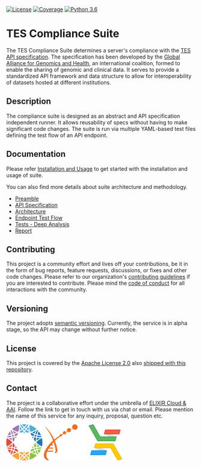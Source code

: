 [![License][badge-apache-license]](https://opensource.org/licenses/Apache-2.0)
[![Coverage][badge-coverage]][badge-url-coverage]
[![Python 3.6][badge-python]](https://www.python.org)

# TES Compliance Suite

The TES Compliance Suite determines a server's compliance with the [TES API specification][res-tes-spec]. The specification has been developed by the [Global Alliance for Genomics and Health][res-ga4gh], an international coalition, formed to enable the sharing of genomic and clinical data. It serves to provide a standardized API framework and data structure to allow for interoperability of datasets hosted at different institutions.

## Description

The compliance suite is designed as an abstract and API specification independent runner. It allows reusability of specs without having to make significant code changes. The suite is run via multiple YAML-based test files defining the test flow of an API endpoint.

## Documentation

Please refer [Installation and Usage][res-doc-installation]  to get started with the installation and usage of suite.

You can also find more details about suite architecture and methodology.

- [Preamble](docs/preamble.md)
- [API Specification](docs/api_spec.md)
- [Architecture](docs/architecture.md)
- [Endpoint Test Flow](docs/endpoints.md)
- [Tests - Deep Analysis](docs/test_structure.md)
- [Report](docs/report.md)


## Contributing

This project is a community effort and lives off your contributions, be it in
the form of bug reports, feature requests, discussions, or fixes and other code
changes. Please refer to our organization's [contributing
guidelines][res-contributing] if you are interested to contribute.
Please mind the [code of conduct][res-coc] for all interactions
with the community.

## Versioning

The project adopts [semantic versioning][res-semver]. Currently, the service
is in alpha stage, so the API may change without further notice.

## License

This project is covered by the [Apache License 2.0][res-apache-license] also
[shipped with this repository][res-repo-license].

## Contact

The project is a collaborative effort under the umbrella of [ELIXIR Cloud &
AAI][res-elixir-cloud]. Follow the link to get in touch with us via chat or
email. Please mention the name of this service for any inquiry, proposal,
question etc.

![GA4GH_Logo_banner][img-logo-ga4gh]
![Elixir_Logo_banner][img-logo-elixir]

[badge-apache-license]: https://img.shields.io/badge/License-Apache%202.0-blue.svg?style=flat-square
[badge-coverage]: <https://codecov.io/gh/elixir-cloud-aai/tes-compliance-suite/branch/dev/graph/badge.svg?branch=dev>
[badge-url-coverage]: <https://codecov.io/gh/elixir-cloud-aai/tes-compliance-suite?branch=dev>
[badge-python]: <https://img.shields.io/badge/python-3.8%20-blue.svg?style=flat-square>
[img-logo-elixir]: docs/images/img-elixir.svg
[img-logo-ga4gh]: docs/images/img-ga4gh.svg
[res-elixir-cloud]: <https://github.com/elixir-cloud-aai/elixir-cloud-aai>
[res-apache-license]: <https://www.apache.org/licenses/LICENSE-2.0>
[res-repo-license]: LICENSE
[res-semver]: <https://semver.org/>
[res-contributing]: <https://github.com/elixir-cloud-aai/elixir-cloud-aai/blob/dev/CONTRIBUTING.md>
[res-coc]: <https://github.com/elixir-cloud-aai/elixir-cloud-aai/blob/dev/CODE_OF_CONDUCT.md>
[res-doc-installation]: docs/utility.md
[res-tes-spec]: <https://github.com/ga4gh/task-execution-schemas/blob/develop/openapi/task_execution_service.openapi.yaml>
[res-ga4gh]: <http://genomicsandhealth.org/>
